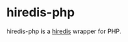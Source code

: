 hiredis-php
===========

hiredis-php is a [hiredis](https://github.com/redis/hiredis) wrapper for PHP.
